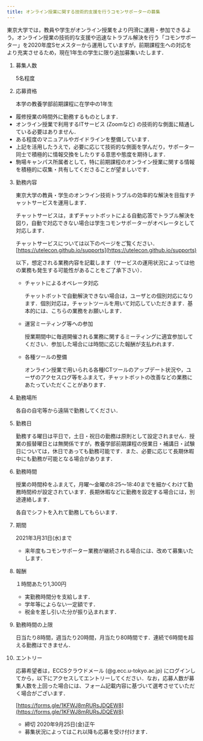 ```yaml
---
title: オンライン授業に関する技術的支援を行うコモンサポーターの募集
---
```


東京大学では，教員や学生がオンライン授業をより円滑に運用・参加できるよう，オンライン授業の技術的な支援や迅速なトラブル解決を行う「コモンサポーター」を2020年度Sセメスターから運用していますが，前期課程生への対応をより充実させるため，現在1年生の学生に限り追加募集いたします．



1. 募集人数

   5名程度

   

2. 応募資格

   本学の教養学部前期課程に在学中の1年生

  - 履修授業の時間外に勤務するものとします．
  - オンライン授業で利用するITサービス (Zoomなど) の技術的な側面に精通している必要はありません．
  - ある程度のマニュアルやガイドラインを整備しています．
  - 上記を活用したうえで，必要に応じて技術的な側面を学んだり，サポーター同士で積極的に情報交換をしたりする意思や態度を期待します．
  - 駒場キャンパス所属者として，特に前期課程のオンライン授業に関する情報を積極的に収集・共有してくださることが望ましいです．
  

3. 勤務内容

   東京大学の教員・学生のオンライン技術トラブルの効率的な解決を目指すチャットサービスを運用します．

   チャットサービスは，まずチャットボットによる自動応答でトラブル解決を図り，自動で対応できない場合は学生コモンサポーターがオペレータとして対応します．

   チャットサービスについては以下のページをご覧ください．
   [https://utelecon.github.io/supports](https://utelecon.github.io/supports) 

   以下，想定される業務内容を記載します（サービスの運用状況によっては他の業務も発生する可能性があることをご了承下さい）．

   + チャットによるオペレータ対応

     チャットボットで自動解決できない場合は，ユーザとの個別対応になります．個別対応は，チャットツールを用いて対応していただきます．基本的には、こちらの業務をお願いします．

   + 運営ミーティング等への参加

     授業期間中に毎週開催される業務に関するミーティングに適宜参加してください．参加した場合には時間に応じた報酬が支払われます．

   + 各種ツールの整備

     オンライン授業で用いられる各種ICTツールのアップデート状況や，ユーザのアクセスログ等をふまえて，チャットボットの改善などの業務にあたっていただくことがあります．

   

4. 勤務場所

   各自の自宅等から遠隔で勤務してください．

   

5. 勤務日

   勤務する曜日は平日で，土日・祝日の勤務は原則として設定されません．授業の振替曜日とは無関係ですが，教養学部前期課程の授業日・補講日・試験日については，休日であっても勤務可能です．また、必要に応じて長期休暇中にも勤務が可能となる場合があります．

   

6. 勤務時間

   授業の時間枠をふまえて，月曜～金曜の8:25〜18:40までを細かくわけて勤務時間枠が設定されています．長期休暇などに勤務を設定する場合には，別途連絡します．

   各自でシフトを入れて勤務してもらいます．

   

7. 期間

   2021年3月31日(水)まで

   - 来年度もコモンサポーター業務が継続される場合には、改めて募集いたします．

     

8. 報酬

   １時間あたり1,300円

   - 実勤務時間分を支給します．
   - 学年等によらない一定額です．
   - 税金を差し引いた分が振り込まれます．

     

9. 勤務時間の上限

   日当たり8時間，週当たり20時間，月当たり80時間です．連続で6時間を超える勤務はできません．

   

10. エントリー

    応募希望者は，ECCSクラウドメール (@g.ecc.u-tokyo.ac.jp) にログインしてから，以下にアクセスしてエントリーしてください．なお，応募人数が募集人数を上回った場合には、フォーム記載内容に基づいて選考させていただく場合がございます．

    [https://forms.gle/1KFWJ8mRURsJDQEW8](https://forms.gle/1KFWJ8mRURsJDQEW8) 

    - 締切 2020年9月25日(金)正午
    - 募集状況によってはこれ以降も応募を受け付けます．


